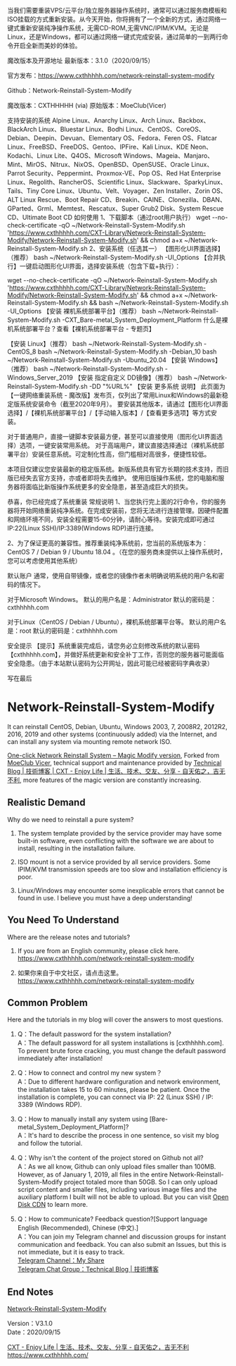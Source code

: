 
当我们需要重装VPS/云平台/独立服务器操作系统时，通常可以通过服务商模板和ISO挂载的方式重新安装。从今天开始，你将拥有了一个全新的方式，通过网络一键式重新安装纯净操作系统，无需CD-ROM,无需VNC/IPIM/KVM。无论是Linux，还是Windows，都可以通过网络一键式完成安装，通过简单的一到两行命令开启全新而美妙的体验。

魔改版本及开源地址
最新版本：3.1.0（2020/09/15）

官方发布：https://www.cxthhhhh.com/network-reinstall-system-modify

Github：Network-Reinstall-System-Modify

魔改版本：CXTHHHHH (via) 原始版本：MoeClub(Vicer)

支持安装的系统
Alpine Linux、Anarchy Linux、Arch Linux、Backbox、BlackArch Linux、Bluestar Linux、Bodhi Linux、CentOS、CoreOS、Debian、Deepin、Devuan、Elementary OS、Fedora、Feren OS、Flatcar Linux、FreeBSD、FreeDOS、Gentoo、IPFire、Kali Linux、KDE Neon、Kodachi、Linux Lite、Q4OS、Microsoft Windows、Mageia、Manjaro、Mint、MirOS、Nitrux、NixOS、OpenBSD、OpenSUSE、Oracle Linux、Parrot Security、Peppermint、Proxmox-VE、Pop OS、Red Hat Enterprise Linux、Regolith、RancherOS、Scientific Linux、Slackware、SparkyLinux、Tails、Tiny Core Linux、Ubuntu、Velt、Voyager、Zen Installer、Zorin OS、ALT Linux Rescue、Boot Repair CD、Breakin、CAINE、Clonezilla、DBAN、GParted、Grml、Memtest、Rescatux、Super Grub2 Disk、System Rescue CD、Ultimate Boot CD
如何使用
1、下载脚本（通过root用户执行）
wget --no-check-certificate -qO ~/Network-Reinstall-System-Modify.sh 'https://www.cxthhhhh.com/CXT-Library/Network-Reinstall-System-Modify/Network-Reinstall-System-Modify.sh' && chmod a+x ~/Network-Reinstall-System-Modify.sh
2、安装系统（任选其一）
【图形化UI界面选择】（推荐）
bash ~/Network-Reinstall-System-Modify.sh -UI_Options
【合并执行】一键启动图形化UI界面，选择安装系统（包含下载+执行）：

wget --no-check-certificate -qO ~/Network-Reinstall-System-Modify.sh 'https://www.cxthhhhh.com/CXT-Library/Network-Reinstall-System-Modify/Network-Reinstall-System-Modify.sh' && chmod a+x ~/Network-Reinstall-System-Modify.sh && bash ~/Network-Reinstall-System-Modify.sh -UI_Options
【安装 裸机系统部署平台】（推荐）
bash ~/Network-Reinstall-System-Modify.sh -CXT_Bare-metal_System_Deployment_Platform
什么是裸机系统部署平台？查看【裸机系统部署平台 - 专题页】

【安装 Linux】（推荐）
bash ~/Network-Reinstall-System-Modify.sh -CentOS_8
bash ~/Network-Reinstall-System-Modify.sh -Debian_10
bash ~/Network-Reinstall-System-Modify.sh -Ubuntu_20.04
【安装 Windows】（推荐）
bash ~/Network-Reinstall-System-Modify.sh -Windows_Server_2019
【安装 指定自定义 DD镜像】（推荐）
bash ~/Network-Reinstall-System-Modify.sh  -DD "%URL%"
【安装 更多系统 说明】
此页面为【一键网络重装系统 - 魔改版】发布页，仅列出了常用Linux和Windows的最新稳定版系统安装命令（截至2020年9月）。
要安装其他版本，请通过【图形化UI界面选择】/【裸机系统部署平台】/【手动输入版本】/【查看更多选项】等方式安装。

对于普通用户，直接一键脚本安装最方便，甚至可以直接使用（图形化UI界面选择）选项，一键安装常用系统。
对于高端用户，建议直接选择通过（裸机系统部署平台）安装任意系统。可定制化性高，但门槛相对高很多，便捷性较低。

本项目仅建议您安装最新的稳定版系统。新版系统具有官方长期的技术支持，而旧版已经失去官方支持，亦或者即将失去维护。
使用旧版操作系统，您的电脑和服务器将面临比新版操作系统更多的安全隐患，甚至造成巨大的损失。

恭喜，你已经完成了系统重装
常规说明
1、当您执行完上面的2行命令，你的服务器将开始网络重装纯净系统。在完成安装前，您将无法进行连接管理。因硬件配置和网络环境不同，安装全程需要15-60分钟，请耐心等待。安装完成即可通过IP:22(Linux SSH)/IP:3389(Windows RDP)进行连接。

2、为了保证更高的兼容性。推荐重装纯净系统前，您当前的系统版本为：CentOS 7 / Debian 9 / Ubuntu 18.04 。（在您的服务商未提供以上操作系统时，您可以考虑使用其他系统）

默认账户
通常，使用自带镜像，或者您的镜像作者未明确说明系统的用户名和密码的情况下。

对于Microsoft Windows。
默认的用户名是：Administrator
默认的密码是：cxthhhhh.com

对于Linux（CentOS / Debian / Ubuntu），裸机系统部署平台等。
默认的用户名是：root
默认的密码是：cxthhhhh.com

安全提示
【提示】系统重装完成后，请您务必立刻修改系统的默认密码【cxthhhhh.com】，并做好系统更新和安全补丁工作，否则您的服务器可能面临安全隐患。（由于本站默认密码为公开网址，因此可能已经被密码字典收录）

写在最后













# Network-Reinstall-System-Modify
It can reinstall CentOS, Debian, Ubuntu, Windows 2003, 7, 2008R2, 2012R2, 2016, 2019 and other systems (continuously added) via the Internet, and can install any system via mounting remote network ISO.

[One-click Network Reinstall System – Magic Modify version](https://www.cxthhhhh.com/network-reinstall-system-modify), Forked from [MoeClub Vicer](https://moeclub.org/), technical support and maintenance provided by [Technical Blog | 技術博客 | CXT - Enjoy Life | 生活、技术、交友、分享 - 自天佑之，吉无不利](https://www.cxthhhhh.com/), more features of the magic version are constantly increasing.


## Realistic Demand
Why do we need to reinstall a pure system?

1. The system template provided by the service provider may have some built-in software, even conflicting with the software we are about to install, resulting in the installation failure.

2. ISO mount is not a service provided by all service providers. Some IPIM/KVM transmission speeds are too slow and installation efficiency is poor.

3. Linux/Windows may encounter some inexplicable errors that cannot be found in use. I believe you must have a deep understanding!


## You Need To Understand
Where are the release notes and tutorials?

1. If you are from an English community, please click here.  
https://www.cxthhhhh.com/network-reinstall-system-modify  

2. 如果你来自于中文社区，请点击这里。  
https://www.cxthhhhh.com/network-reinstall-system-modify  


## Common Problem
Here and the tutorials in my blog will cover the answers to most questions.

1. Q：The default password for the system installation?  
A：The default password for all system installations is [cxthhhhh.com]. To prevent brute force cracking, you must change the default password immediately after installation!

2. Q：How to connect and control my new system？  
A：Due to different hardware configuration and network environment, the installation takes 15 to 60 minutes, please be patient. Once the installation is complete, you can connect via IP: 22 (Linux SSH) / IP: 3389 (Windows RDP).

3. Q：How to manually install any system using [Bare-metal_System_Deployment_Platform]?  
A：It's hard to describe the process in one sentence, so visit my blog and follow the tutorial.

4. Q：Why isn't the content of the project stored on Github not all?  
A：As we all know, Github can only upload files smaller than 100MB. However, as of January 1, 2019, all files in the entire Network-Reinstall-System-Modify project totaled more than 50GB. So I can only upload script content and smaller files, including various image files and the auxiliary platform I built will not be able to upload. But you can visit [Open Disk CDN](https://odc.cxthhhhh.com/) to learn more.

5. Q：How to communicate? Feedback question?[Support language English (Recommended), Chinese (中文).]  
A：You can join my Telegram channel and discussion groups for instant communication and feedback. You can also submit an Issues, but this is not immediate, but it is easy to track.  
[Telegram Channel：My Share](https://t.me/me_share)  
[Telegram Chat Group：Technical Blog | 技術博客](https://t.me/Technical_Blog)


## End Notes
[Network-Reinstall-System-Modify](https://www.cxthhhhh.com/)

Version：V3.1.0  
Date：2020/09/15

[CXT - Enjoy Life | 生活、技术、交友、分享 - 自天佑之，吉无不利](https://www.cxthhhhh.com/)  
https://www.cxthhhhh.com/
